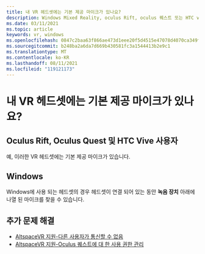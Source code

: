 ```yaml
---
title: 내 VR 헤드셋에는 기본 제공 마이크가 있나요?
description: Windows Mixed Reality, oculus Rift, oculus 퀘스트 또는 HTC vive 헤드셋에서 기본 제공 마이크를 확인 하는 방법에 대해 알아봅니다.
ms.date: 03/11/2021
ms.topic: article
keywords: vr, windows
ms.openlocfilehash: 0847c2baa63f866ae473d1eee20f5d4515e47078d4070ca349ffc812cb82f2aa
ms.sourcegitcommit: b248ba2a6da7d669b430581fc3a1544413b2e9c1
ms.translationtype: MT
ms.contentlocale: ko-KR
ms.lasthandoff: 08/11/2021
ms.locfileid: "119121173"
---
```

# <a name="does-my-vr-headsets-have-a-built-in-mic"></a>내 VR 헤드셋에는 기본 제공 마이크가 있나요?

## <a name="oculus-rift-oculus-quest-and-htc-vive-users"></a>Oculus Rift, Oculus Quest 및 HTC Vive 사용자

예, 이러한 VR 헤드셋에는 기본 제공 마이크가 있습니다.

## <a name="windows"></a>Windows

Windows에 사용 되는 헤드셋의 경우 헤드셋이 연결 되어 있는 동안 **녹음 장치** 아래에 나열 된 마이크를 찾을 수 있습니다.

## <a name="further-troubleshooting"></a>추가 문제 해결

* [AltspaceVR 지원-다른 사용자가 통신할 수 없음](other-users-cant-hear-me.md)
* [AltspaceVR 지원-Oculus 퀘스트에 대 한 사용 권한 관리](../getting-started/oculus-controls.md#managing-permissions)